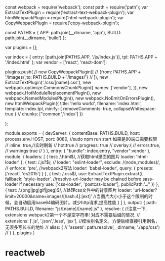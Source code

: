 const webpack = require('webpack');
const path = require('path');
var ExtractTextPlugin = require('extract-text-webpack-plugin');
var htmlWebpackPlugin = require('html-webpack-plugin');
var CopyWebpackPlugin = require('copy-webpack-plugin');

const PATHS = {
  APP: path.join(__dirname, 'app'),
  BUILD: path.join(__dirname, 'build')
};

var plugins = [];

var index = {
  entry: [path.join(PATHS.APP, '/js/index.js')],
  tpl: PATHS.APP + '/index.html'
};
var vendor = ['react', 'react-dom'];

plugins.push(
  // new CopyWebpackPlugin([
  //   {from: PATHS.APP + '/images/',to: PATHS.BUILD + '/images/'}
  // ]),
  new ExtractTextPlugin('./css/[name].css'),
  new webpack.optimize.CommonsChunkPlugin({
      names: ['vendor'],
  }),
  new webpack.HotModuleReplacementPlugin(),
  new webpack.NamedModulesPlugin(),
  new webpack.NoEmitOnErrorsPlugin(),
  new htmlWebpackPlugin({
    title: 'hello world',
    filename: 'index.html',
    template: index.tpl,
    minify: {
        removeComments: true,
        collapseWhitespace: true
    }
    // chunks: ["common",'index']
  })

);

module.exports = {
  devServer: {
    contentBase: PATHS.BUILD,
    host: process.env.HOST,
    port: 8080, //sudo npm run start 如果是80端口需要权限
    // inline: true,//实时刷新
    // hot:true
    // progress: true
    // overlay:{
    //   errors:true,
    //   warnings:true
    // }
  },
  entry: {
    "bundle": index.entry,
    "vendor":vendor
  },
  module: {
    loaders: [
      {
            test: /\.html$/, //获取html里面的图片
            loader: 'html-loader'
      },
      {
        test: /\.js?$/,
        // loader: "eslint-loader",
        exclude: /(node_modules)/,
        // enforce: 'pre', //webpack2写法
        loader: 'babel-loader',
        query: {
          presets: ['react', 'es2015']
        }
      }, {
        test: /\.css$/,
        use: ExtractTextPlugin.extract({
          fallback: 'style-loader',
          //resolve-url-loader may be chained before sass-loader if necessary
          use: ['css-loader', 'postcss-loader'],
          publicPath:'../'
        })
      },
      {
          test: /\.(png|jpg|gif|jpeg)$/, //处理css文件中的背景图片
          loader: 'url-loader?limit=20000&name=images/[hash:4].[ext]'
          //当图片大小小于这个限制的时候，会自动启用base64编码图片。减少http请求,提高性能
      }
    ]
  },
  output: {
    path: PATHS.BUILD,
    filename: "js/[name]/[name].js"
  },
  resolve: {
     //注意一下, extensions webpack2第一个不是空字符串! 对应不需要后缀的情况.
    //  extensions: ['.js', '.json','.less', 'jsx'],
     //模块别名定义，方便后续直接引用别名，无须多写长长的地址
    //  alias: {
    //      'assets': path.resolve(__dirname, './app/css')
    //  }
 },
  plugins
}
# reactweb
